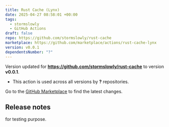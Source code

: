 ```yaml
---
title: Rust Cache (Lynx)
date: 2025-04-27 08:58:01 +00:00
tags:
  - stormslowly
  - GitHub Actions
draft: false
repo: https://github.com/stormslowly/rust-cache
marketplace: https://github.com/marketplace/actions/rust-cache-lynx
version: v0.0.1
dependentsNumber: "?"
---
```



Version updated for **https://github.com/stormslowly/rust-cache** to version **v0.0.1**.
- This action is used across all versions by **?** repositories.

Go to the [GitHub Marketplace](https://github.com/marketplace/actions/rust-cache-lynx) to find the latest changes.

## Release notes

for testing purpose.
